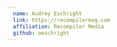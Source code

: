 ```yaml
---
  name: Audrey Eschright
  link: https://recompilermag.com
  affiliation: Recompiler Media 
  github: aeschright
---
```

